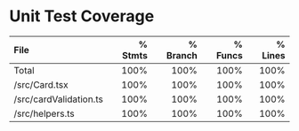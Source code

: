 # Unit Test Coverage

| File                   | % Stmts | % Branch | % Funcs | % Lines |
| :--------------------- | ------: | -------: | ------: | ------: |
| Total                  |    100% |     100% |    100% |    100% |
| /src/Card.tsx          |    100% |     100% |    100% |    100% |
| /src/cardValidation.ts |    100% |     100% |    100% |    100% |
| /src/helpers.ts        |    100% |     100% |    100% |    100% |
